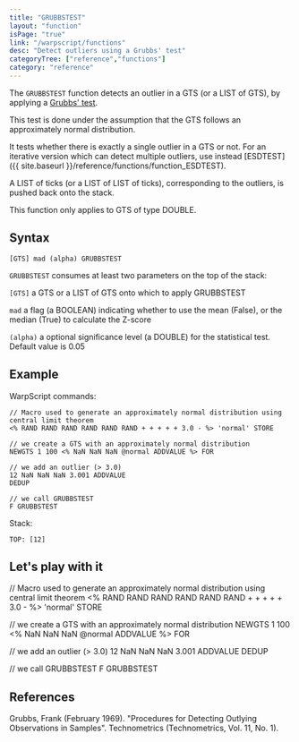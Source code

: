 ```yaml
---
title: "GRUBBSTEST"
layout: "function"
isPage: "true"
link: "/warpscript/functions"
desc: "Detect outliers using a Grubbs' test"
categoryTree: ["reference","functions"]
category: "reference"
---
```

 

The `GRUBBSTEST` function detects an outlier in a GTS (or a LIST of GTS), by applying a [Grubbs' test](http://www.itl.nist.gov/div898/handbook/eda/section3/eda35h1.htm).

This test is done under the assumption that the GTS follows an approximately normal distribution.

It tests whether there is exactly a single outlier in a GTS or not. For an iterative version which can detect multiple outliers, use instead [ESDTEST]({{ site.baseurl }}/reference/functions/function_ESDTEST).

A LIST of ticks (or a LIST of LIST of ticks), corresponding to the outliers, is pushed back onto the stack.

This function only applies to GTS of type DOUBLE.

## Syntax ##

```
[GTS] mad (alpha) GRUBBSTEST
```

`GRUBBSTEST` consumes at least two parameters on the top of the stack:

`[GTS]` a GTS or a LIST of GTS onto which to apply GRUBBSTEST

`mad` a flag (a BOOLEAN) indicating whether to use the mean (False), or the median (True) to calculate the Z-score

`(alpha)` a optional significance level (a DOUBLE) for the statistical test. Default value is 0.05

## Example ##

WarpScript commands:

    // Macro used to generate an approximately normal distribution using central limit theorem
    <% RAND RAND RAND RAND RAND RAND + + + + + 3.0 - %> 'normal' STORE

    // we create a GTS with an approximately normal distribution
    NEWGTS 1 100 <% NaN NaN NaN @normal ADDVALUE %> FOR
    
    // we add an outlier (> 3.0)
    12 NaN NaN NaN 3.001 ADDVALUE
    DEDUP

    // we call GRUBBSTEST
    F GRUBBSTEST
    
Stack: 

    TOP: [12]


## Let's play with it ##

<warp10-warpscript-widget>// Macro used to generate an approximately normal distribution using central limit theorem
<% RAND RAND RAND RAND RAND RAND + + + + + 3.0 - %> 'normal' STORE

// we create a GTS with an approximately normal distribution
NEWGTS 1 100 <% NaN NaN NaN @normal ADDVALUE %> FOR

// we add an outlier (> 3.0)
12 NaN NaN NaN 3.001 ADDVALUE
DEDUP

// we call GRUBBSTEST
F GRUBBSTEST
</warp10-warpscript-widget>

## References ##

Grubbs, Frank (February 1969). "Procedures for Detecting Outlying Observations in Samples". Technometrics (Technometrics, Vol. 11, No. 1).
